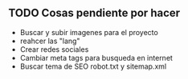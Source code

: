 ## TODO Cosas pendiente por hacer

- Buscar y subir imagenes para el proyecto
- reahcer las "lang"
- Crear redes sociales
- Cambiar meta tags para busqueda en internet
- Buscar tema de SEO robot.txt y sitemap.xml